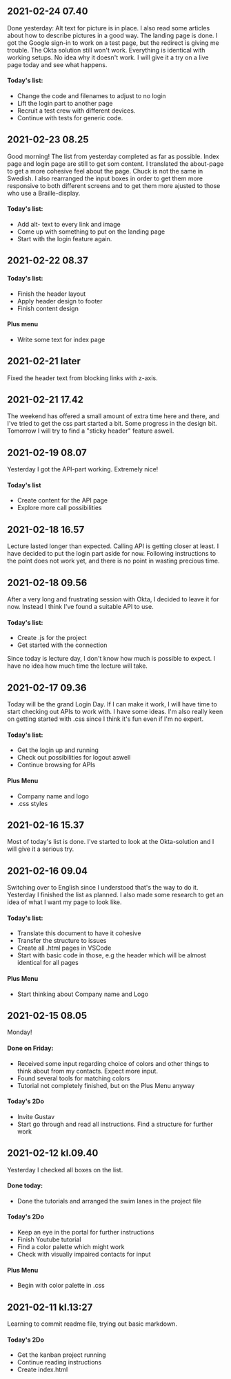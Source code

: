 ## 2021-02-24 07.40

Done yesterday:
Alt text for picture is in place. I also read some articles about how to describe pictures in a good way. 
The landing page is done. 
I got the Google sign-in to work on a test page, but the redirect is giving me trouble. The Okta solution still won't work. Everything is identical with working setups. No idea why it doesn't work. I will give it a try on a live page today and see what happens. 

#### Today's list:
* Change the code and filenames to adjust to no login
* Lift the login part to another page
* Recruit a test crew with different devices.
* Continue with tests for generic code. 

## 2021-02-23 08.25

Good morning!
The list from yesterday completed as far as possible. Index page and login page are still to get som content. 
I translated the about-page to get a more cohesive feel about the page. Chuck is not the same in Swedish. 
I also rearranged the input boxes in order to get them more responsive to both different screens and to get them more ajusted to those who use a Braille-display. 

#### Today's list:
* Add alt- text to every link and image
* Come up with something to put on the landing page
* Start with the login feature again. 

## 2021-02-22 08.37

#### Today's list:
* Finish the header layout
* Apply header design to footer
* Finish content design

#### Plus menu
* Write some text for index page

## 2021-02-21 later

Fixed the header text from blocking links with z-axis. 

## 2021-02-21 17.42

The weekend has offered a small amount of extra time here and there, and I've tried to get the css part started a bit. Some progress in the design bit.
Tomorrow I will try to find a "sticky header" feature aswell. 

## 2021-02-19 08.07

Yesterday I got the API-part working. Extremely nice!

#### Today's list

* Create content for the API page
* Explore more call possibilities

## 2021-02-18 16.57

Lecture lasted longer than expected. Calling API is getting closer at least.
I have decided to put the login part aside for now. Following instructions to the point does not work yet, and there is no point in wasting precious time.

## 2021-02-18 09.56

After a very long and frustrating session with Okta, I decided to leave it for now. Instead I think I've found a suitable API to use.

#### Today's list:

* Create .js for the project
* Get started with the connection

Since today is lecture day, I don't know how much is possible to expect. I have no idea how much time the lecture will take.

## 2021-02-17 09.36

Today will be the grand Login Day. If I can make it work, I will have time to start checking out APIs to work with.
I have some ideas. I'm also really keen on getting started with .css since I think it's fun even if I'm no expert.

#### Today's list:

* Get the login up and running
* Check out possibilities for logout aswell
* Continue browsing for APIs

#### Plus Menu

* Company name and logo
* .css styles

## 2021-02-16 15.37

Most of today's list is done. I've started to look at the Okta-solution and I will give it a serious try.

## 2021-02-16 09.04

Switching over to English since I understood that's the way to do it.
Yesterday I finished the list as planned. I also made some research to get an idea of what I want my page to look like.

#### Today's list:

* Translate this document to have it cohesive
* Transfer the structure to issues
* Create all .html pages in VSCode
* Start with basic code in those, e.g the header which will be almost identical for all pages

#### Plus Menu

* Start thinking about Company name and Logo

## 2021-02-15 08.05

Monday!

#### Done on Friday:

* Received some input regarding choice of colors and other things to think about from my contacts. Expect more input.
* Found several tools for matching colors
* Tutorial not completely finished, but on the Plus Menu anyway

#### Today's 2Do

* Invite Gustav
* Start go through and read all instructions. Find a structure for further work

## 2021-02-12 kl.09.40

Yesterday I checked all boxes on the list.

#### Done today:

* Done the tutorials and arranged the swim lanes in the project file

#### Today's 2Do

* Keep an eye in the portal for further instructions
* Finish Youtube tutorial
* Find a color palette which might work
* Check with visually impaired contacts for input

#### Plus Menu

* Begin with color palette in .css

## 2021-02-11 kl.13:27

Learning to commit readme file, trying out basic markdown.

#### Today's 2Do

* Get the kanban project running
* Continue reading instructions
* Create index.html

